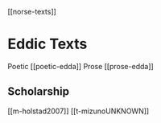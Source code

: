 [[norse-texts]]

# Eddic Texts

Poetic [[poetic-edda]]
Prose [[prose-edda]]

## Scholarship
[[m-holstad2007]]
[[t-mizunoUNKNOWN]]